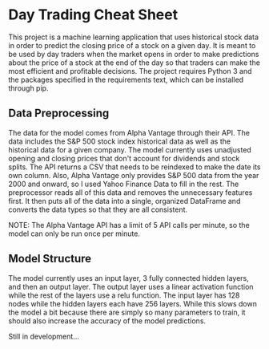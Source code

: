 # Day Trading Cheat Sheet

This project is a machine learning application that uses historical stock data in order to predict the closing price of a stock on a given day. It is meant to be used by day traders when the market opens in order to make predictions about the price of a stock at the end of the day so that traders can make the most efficient and profitable decisions. The project requires Python 3 and the packages specified in the requirements text, which can be installed through pip.

## Data Preprocessing

The data for the model comes from Alpha Vantage through their API. The data includes the S&P 500 stock index historical data as well as the historical data for a given company. The model currently uses unadjusted opening and closing prices that don't account for dividends and stock splits. The API returns a CSV that needs to be reindexed to make the date its own column. Also, Alpha Vantage only provides S&P 500 data from the year 2000 and onward, so I used Yahoo Finance Data to fill in the rest. The preprocessor reads all of this data and removes the unnecessary features first. It then puts all of the data into a single, organized DataFrame and converts the data types so that they are all consistent.

NOTE: The Alpha Vantage API has a limit of 5 API calls per minute, so the model can only be run once per minute.

## Model Structure

The model currently uses an input layer, 3 fully connected hidden layers, and then an output layer. The output layer uses a linear activation function while the rest of the layers use a relu function. The input layer has 128 nodes while the hidden layers each have 256 layers. While this slows down the model a bit because there are simply so many parameters to train, it should also increase the accuracy of the model predictions.

Still in development...

## Application

At the moment, it can only be run through the command line. Front-end in development...
